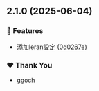 ## 2.1.0 (2025-06-04)

### 🚀 Features

- 添加leran設定 ([0d0267e](https://github.com/fs-tw/abp.ng/commit/0d0267e))

### ❤️ Thank You

- ggoch